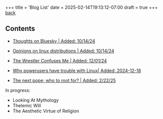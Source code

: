 +++
title = 'Blog List'
date = 2025-02-14T19:13:12-07:00
draft = true
+++
[back](/)

## Contents
-   [Thoughts on Bluesky \| Added:
    10/14/24](../bluesky)
	
-   [Opinions on linux distributions \| Added:
    10/14/24](../distro)
-   [The Wrestler Confuses Me \| Added:
    12/01/24](../wrestler)
-   [Why powerusers have trouble with Linux\| Added:
    2024-12-18](../problem_with_linux)
-   [The next pope; who to root for? | Added: 2/22/25](../pope)

In progress:

-   Looking At Mythology
-   Thelemic Will
-   The Aesthetic Virtue of Religion
